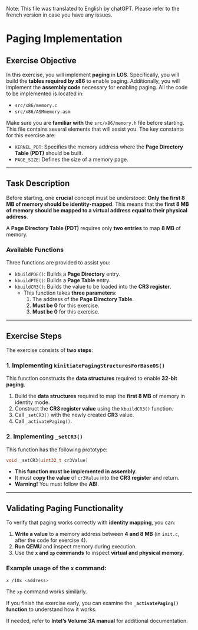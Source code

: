 Note: This file was translated to English by chatGPT. Please refer to the french version in case you have any issues.

# Paging Implementation

## Exercise Objective
In this exercise, you will implement **paging** in **LOS**. Specifically, you will build the **tables required by x86** to enable paging. Additionally, you will implement the **assembly code** necessary for enabling paging. All the code to be implemented is located in:

- `src/x86/memory.c`
- `src/x86/ASMmemory.asm`

Make sure you are **familiar with** the `src/x86/memory.h` file before starting. This file contains several elements that will assist you. The key constants for this exercise are:

- `KERNEL_PDT`: Specifies the memory address where the **Page Directory Table (PDT)** should be built.
- `PAGE_SIZE`: Defines the size of a memory page.

---

## Task Description
Before starting, one **crucial** concept must be understood: **Only the first 8 MB of memory should be identity-mapped**. This means that the **first 8 MB of memory should be mapped to a virtual address equal to their physical address**.

A **Page Directory Table (PDT)** requires only **two entries** to map **8 MB** of memory.

### Available Functions
Three functions are provided to assist you:

- `kbuildPDE()`: Builds a **Page Directory** entry.
- `kbuildPTE()`: Builds a **Page Table** entry.
- `kbuildCR3()`: Builds the value to be loaded into the **CR3 register**.
  - This function takes **three parameters**:
    1. The address of the **Page Directory Table**.
    2. **Must be 0** for this exercise.
    3. **Must be 0** for this exercise.

---

## Exercise Steps
The exercise consists of **two steps**:

### 1. Implementing `kinitiatePagingStructuresForBaseOS()`
This function constructs the **data structures** required to enable **32-bit paging**.

1. Build the **data structures** required to map the **first 8 MB** of memory in identity mode.
2. Construct the **CR3 register value** using the `kbuildCR3()` function.
3. Call `_setCR3()` with the newly created **CR3** value.
4. Call `_activatePaging()`.

### 2. Implementing `_setCR3()`
This function has the following prototype:
```c
void _setCR3(uint32_t cr3Value)
```

- **This function must be implemented in assembly.**
- It must **copy the value** of `cr3Value` into the **CR3 register** and return.
- **Warning!** You must follow the **ABI**.

---

## Validating Paging Functionality

To verify that paging works correctly with **identity mapping**, you can:

1. **Write a value** to a memory address between **4 and 8 MB** (in `init.c`, after the code for exercise 4).
2. **Run QEMU** and inspect memory during execution.
3. Use the **`x` and `xp` commands** to inspect **virtual and physical memory**.

### Example usage of the `x` command:
```sh
x /10x <address>
```
The `xp` command works similarly.

If you finish the exercise early, you can examine the **`_activatePaging()` function** to understand how it works.

If needed, refer to **Intel’s Volume 3A manual** for additional documentation.
